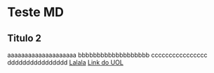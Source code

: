 # Teste MD

## Titulo 2
aaaaaaaaaaaaaaaaaaaa
bbbbbbbbbbbbbbbbbbb
cccccccccccccccc
dddddddddddddddd
[Lalala](https://www.tamirestamires.com/)
[Link do UOL](https://www.sbt.com.br)

